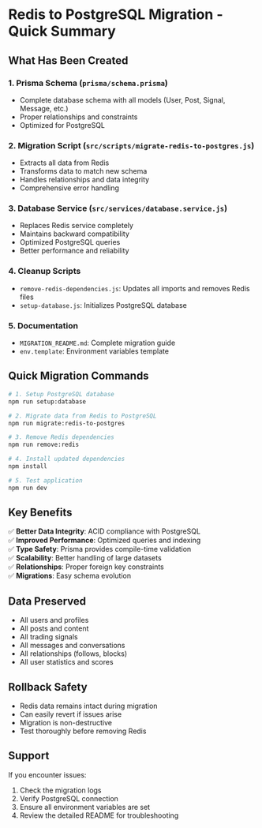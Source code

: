 # Redis to PostgreSQL Migration - Quick Summary

## What Has Been Created

### 1. **Prisma Schema** (`prisma/schema.prisma`)

- Complete database schema with all models (User, Post, Signal, Message, etc.)
- Proper relationships and constraints
- Optimized for PostgreSQL

### 2. **Migration Script** (`src/scripts/migrate-redis-to-postgres.js`)

- Extracts all data from Redis
- Transforms data to match new schema
- Handles relationships and data integrity
- Comprehensive error handling

### 3. **Database Service** (`src/services/database.service.js`)

- Replaces Redis service completely
- Maintains backward compatibility
- Optimized PostgreSQL queries
- Better performance and reliability

### 4. **Cleanup Scripts**

- `remove-redis-dependencies.js`: Updates all imports and removes Redis files
- `setup-database.js`: Initializes PostgreSQL database

### 5. **Documentation**

- `MIGRATION_README.md`: Complete migration guide
- `env.template`: Environment variables template

## Quick Migration Commands

```bash
# 1. Setup PostgreSQL database
npm run setup:database

# 2. Migrate data from Redis to PostgreSQL
npm run migrate:redis-to-postgres

# 3. Remove Redis dependencies
npm run remove:redis

# 4. Install updated dependencies
npm install

# 5. Test application
npm run dev
```

## Key Benefits

✅ **Better Data Integrity**: ACID compliance with PostgreSQL  
✅ **Improved Performance**: Optimized queries and indexing  
✅ **Type Safety**: Prisma provides compile-time validation  
✅ **Scalability**: Better handling of large datasets  
✅ **Relationships**: Proper foreign key constraints  
✅ **Migrations**: Easy schema evolution

## Data Preserved

- All users and profiles
- All posts and content
- All trading signals
- All messages and conversations
- All relationships (follows, blocks)
- All user statistics and scores

## Rollback Safety

- Redis data remains intact during migration
- Can easily revert if issues arise
- Migration is non-destructive
- Test thoroughly before removing Redis

## Support

If you encounter issues:

1. Check the migration logs
2. Verify PostgreSQL connection
3. Ensure all environment variables are set
4. Review the detailed README for troubleshooting

